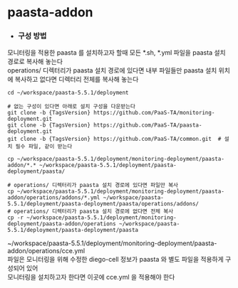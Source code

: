 # paasta-addon
- ### 구성 방법
모니터링을 적용한 paasta 를 설치하고자 할때 모든 *.sh, *.yml 파일을 paasta 설치 경로로 복사해 놓는다  
operations/ 디렉터리가 paasta 설치 경로에 있다면 내부 파일들만 paasta 설치 위치에 복사하고 없다면 디렉터리 전체를 복사해 놓는다
```
cd ~/workspace/paasta-5.5.1/deployment

# 없는 구성이 있다면 아래로 설치 구성을 다운받는다
git clone -b {TagsVersion} https://github.com/PaaS-TA/monitoring-deployment.git
git clone -b {TagsVersion} https://github.com/PaaS-TA/paasta-deployment.git
git clone -b {TagsVersion} https://github.com/PaaS-TA/common.git  # 설치 필수 파일, 같이 받는다

cp ~/workspace/paasta-5.5.1/deployment/monitoring-deployment/paasta-addon/*.* ~/workspace/paasta-5.5.1/deployment/paasta-deployment/paasta/

# operations/ 디렉터리가 paasta 설치 경로에 있다면 파일만 복사
cp ~/workspace/paasta-5.5.1/deployment/monitoring-deployment/paasta-addon/operations/addons/*.yml ~/workspace/paasta-5.5.1/deployment/paasta-deployment/paasta/operations/addons/
# operations/ 디렉터리가 paasta 설치 경로에 없다면 전체 복사
cp -r ~/workspace/paasta-5.5.1/deployment/monitoring-deployment/paasta-addon/operations ~/workspace/paasta-5.5.1/deployment/paasta-deployment/paasta
```

~/workspace/paasta-5.5.1/deployment/monitoring-deployment/paasta-addon/operations/cce.yml  
파일은 모니터링을 위해 수정한 diego-cell 정보가 paasta 와 별도 파일을 적용하게 구성되어 있어  
모니터링을 설치하고자 한다면 이곳에 cce.yml 을 적용해야 한다
